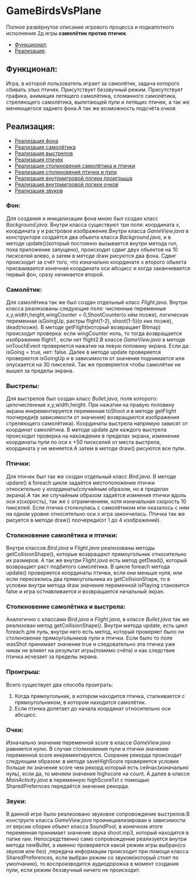 # GameBirdsVsPlane
Полное развёрнутое описание игрового процесса и подкапотного исполнения 2д игры **самолётик против птичек**.
+ [Функционал](#Func);
+ [Реализация](#Realiz);


## <a name="Func"></a> Функционал:
Игра, в которой пользователь играет за самолётик, задача которого сбивать злых птичек. Присутствует беззвучный режим. Присутствует графика, анимация летящего самолётика, сломанного самолётика, стреляющего самолётика, вылетающей пули и летящих птичек, а так же меняющегося заднего фона.А так же возможность подсчёта очков

## <a name="Realiz"></a> Реализация:
+ [Реализация фона](#Back)
+ [Реализация самолётика](#Plane)
+ [Реализация выстрелов](#Shoot)
+ [Реализация птичек](#Birds)
+ [Реализация столкновения самолётика и птички](#Collision1)
+ [Реализация столкновения птички и пули](#Collision2)
+ [Реализация внутриигровой логики проигрыша](#Lose)
+ [Реализация внутриигровой логики очков](#Score)
+ [Реализация звуков](#Sound)

### <a name="Back"></a> Фон:
Для создания и иницализации фона мною был создан класс *Background.java*. Внутри класса существуют три поля: координата x, координата y и растровое изображение.Внутри класса *GameView.java* в конструкторе создаётся два обьекта класса *Background.java*, и в методе update()(который постоянно вызывается внутри метода run, пока приложение запущено),  происходит сдвиг двух обьектов на 10 пискселей влево, а затем в методе draw рисуются два фона. Сдвиг происходит за счёт того, что изначально координате x второго обьекта присваивается конечная координата оси абсцисс и когда заканчивается первый фон, сразу начинается второй.

### <a name="Plane"></a> Самолётик:
Для самолётика так же был создан отдельный класс *Flight.java*. Внутри класса реализованы следующие поля: численные переменные x,y,width,height,wingCounter = 0,ShootCounter(о нём позже), логическая переменная isGoingUp, растры flight(1-2), shoot(1-5)(о них позже), dead(позже). В методе getFlight(который возвращает Bitmap) происходит проверка: если wingCounter ноль, то тогда возвращается изображение flight1 , если нет flight2.В классе *GameView.java* в методе onTouchEvent проверяется нажатие на левую половину экрана. Если да: isGoing = true, нет: false. Далее в методе update проверяется проверяется isGoingUp и в зависимости от значения поднимается или опускается на 30 пикселей. Так же проверяется чтобы самолётик не вышел за пределы экрана.

### <a name="Shoot"></a> Выстрелы:
Для выстрелов был создан класс *Bullet.java*, поля которого: целочисленные x,y,width,height. При нажатии на правую половину экрана инкрементируется переменная toShoot и в методе getFlight поочереди(в зависимости от значения) возвращаются изображения стреляющего самолётика). Координаты выстрела напрямую зависят от координат самолётика. В методе update для каждого выстрела происходит проверка на нахождении в пределах экрана, изменение координаты пули по оси x +50 пискселей от места выстрела, координата y не меняется.А затем в методе draw() рисуются все пули.

### <a name="Birds"></a> Птички:
Для птичек был так же создан отдельный класс *Bird.java*. В методе updare() в foreach цикле задаётся местоположение птички относительно y координаты(случайным образом, но в пределах экрана).А так же случайным образом задаётся измнения птички вдоль оси x(скорость), так же с ограничением, хотя изначальная скорость 10 пикселей. Если птичка столкнулась с самолётиком или оказалось с ним на одном уровне относительно оси x игра закончилась. Птичка так же рисуется в методе draw() поочереди(от 1 до 4 изображений).

### <a name="Collision1"></a> Столкновение самолётика и птички:
Внутри классов *Bird.java* и *Flight.java* реализованы методы getCollisionShape(), которые возвращают прямоугольник относительно их размеров. А так же внутри *Flight.java* есть метод getDead(), который возвращает раст подбитого самолётика. В цикле foreach метода update() проверяется координаты птички, если они меньше нуля, или если пересеклись два прямоугольника из getCollisionShape, то в условии внутри метода draw значение переменной isPlaying становится false и игра остнавливается и возвращается начальный экран.

### <a name="Collision2"></a> Столкновение самолётика и выстрела:
Аналогично с классами *Bird.java* и *Flight.java*, в классе *Bullet.java* так же реализован метод getCollisionShape(). Внутри метода update, есть цикл foreach для пуль, внутри него есть метод, который проверяет было ли столкновение прямоугольников пули и птички. Если было то поле wasShot принимает значение true и следовательно эта птичка уже никак не влияет на результат игры(помимо счёта) и как следствие птичка исчезает за пределы экрана.

### <a name="Lose"></a> Проигрыш:
Всего существует два способа проиграть:
1.	Когда прямоугольник, в котором находится птичка, сталкивается с прямоугольником, в котором находится самолётик.
2.	Если птичка долетает до начала координат относительно оси абсцисс.

### <a name="Score"></a> Очки:
Изначально значение переменной score в классе *GameView.java* равняется нулю. В случае столкновения пули и птички значение переменной score инкрементируется. Сохрание рекорда происходит следующим образом: в методе saveHighScore проверяется условие больше ли значение score чем рекорд который есть сейчас(изначально нуль), если да, то меняем значение highscore на сount. А далее в классе *MainActivity.java* в переменную highScoreTxt с помощью SharedPrefernces передаётся значение рекорда.

### <a name="Sound"></a> Звуки:
В данной игре было реализовано звуковое сопровождение выстрелов.В конструкте класса *GameView.java* проинициализирован в зависимости от версии сборки объект класса SoundPool, в конечном итоге переменная принимает значение звука shoot.mp3, который находится в папке raw. Непосредственно само сопровождение реализуется внутри метода newBullet, а именно проверяется какой режим игры выбран(со звуком или без) ,передача информации происходит при помощи класса SharedPreferences, если выбран режим со звуком(который стоит по умолчанию), то воспроизводится аудиодорожка в момент создания пули, если режим беззвучный ничего не происходит.
